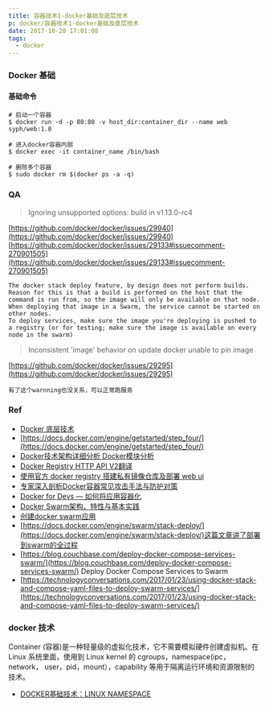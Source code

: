 ```yaml
---
title: 容器技术1-docker基础及底层技术
p: docker/容器技术1-docker基础及底层技术
date: 2017-10-20 17:01:08
tags:
  - docker
---
```


### Docker 基础

#### 基础命令

```
# 启动一个容器
$ docker run -d -p 80:80 -v host_dir:container_dir --name web syph/web:1.0

# 进入docker容器内部
$ docker exec -it container_name /bin/bash

# 删除多个容器
$ sudo docker rm $(docker ps -a -q)
```

### QA

> Ignoring unsupported options: build in v1.13.0-rc4

[https://github.com/docker/docker/issues/29940](https://github.com/docker/docker/issues/29940)
[https://github.com/docker/docker/issues/29133#issuecomment-270901505](https://github.com/docker/docker/issues/29133#issuecomment-270901505)

```
The docker stack deploy feature, by design does not perform builds. 
Reason for this is that a build is performed on the host that the command is run from, so the image will only be available on that node. 
When deploying that image in a Swarm, the service cannot be started on other nodes. 
To deploy services, make sure the image you're deploying is pushed to a registry (or for testing; make sure the image is available on every node in the swarm)
```


> Inconsistent 'image' behavior on update  docker unable to pin image

[https://github.com/docker/docker/issues/29295](https://github.com/docker/docker/issues/29295)

```
有了这个warnning也没关系，可以正常跑服务
```

### Ref

- [Docker 底层技术](https://www.jianshu.com/p/7a1ce51a0eba)
- [https://docs.docker.com/engine/getstarted/step_four/](https://docs.docker.com/engine/getstarted/step_four/)
- [Docker技术架构详细分析 Docker模块分析](http://www.dockerinfo.net/2117.html)
- [Docker Registry HTTP API V2翻译](http://blog.leanote.com/post/dongkui0712@foxmail.com/api-v2)
- [使用官方 docker registry 搭建私有镜像仓库及部署 web ui](http://blog.csdn.net/mideagroup/article/details/52052618)
- [专家深入剖析Docker容器常见攻击手法与防护对策](http://www.dockerinfo.net/4471.html)
- [Docker for Devs — 如何将应用容器化](http://www.dockerinfo.net/4193.html)
- [Docker Swarm架构、特性与基本实践](http://www.dockerinfo.net/4374.html)
- [创建docker swarm应用](http://www.dockerinfo.net/4334.html)
- [https://docs.docker.com/engine/swarm/stack-deploy/](https://docs.docker.com/engine/swarm/stack-deploy/)这篇文章讲了部署到swarm的全过程
- [https://blog.couchbase.com/deploy-docker-compose-services-swarm/](https://blog.couchbase.com/deploy-docker-compose-services-swarm/)  Deploy Docker Compose Services to Swarm
- [https://technologyconversations.com/2017/01/23/using-docker-stack-and-compose-yaml-files-to-deploy-swarm-services/](https://technologyconversations.com/2017/01/23/using-docker-stack-and-compose-yaml-files-to-deploy-swarm-services/)


### docker 技术

Container (容器)是一种轻量级的虚拟化技术，它不需要模拟硬件创建虚拟机。在 Linux 系统里面，使用到 Linux kernel 的 cgroups，namespace(ipc，network， user，pid，mount），capability 等用于隔离运行环境和资源限制的技术。

- [DOCKER基础技术：LINUX NAMESPACE](https://coolshell.cn/articles/17010.html)